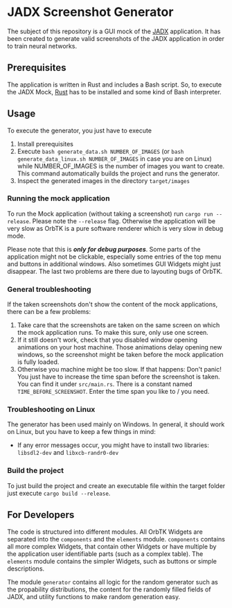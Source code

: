 # JADX Screenshot Generator

The subject of this repository is a GUI mock of the [JADX](https://github.com/skylot/jadx) application.
It has been created to generate valid screenshots of the JADX application in order to train neural networks.

## Prerequisites

The application is written in Rust and includes a Bash script.
So, to execute the JADX Mock, [Rust](https://www.rust-lang.org/tools/install) has to be installed and some kind of Bash interpreter.

## Usage

To execute the generator, you just have to execute
1. Install prerequisites
2. Execute `bash generate_data.sh NUMBER_OF_IMAGES` (or `bash generate_data_linux.sh NUMBER_OF_IMAGES` in case you are on Linux) while NUMBER_OF_IMAGES is the number of images you want to create. This command automatically builds the project and runs the generator.
3. Inspect the generated images in the directory `target/images`

### Running the mock application
To run the Mock application (without taking a screenshot) run `cargo run --release`. Please note the `--release` flag. Otherwise the application will be very slow as OrbTK is a pure software renderer which is very slow in debug mode.

Please note that this is ***only for debug purposes***. Some parts of the application might not be clickable, especially some entries of the top menu and buttons in additional windows. Also sometimes GUI Widgets might just disappear. The last two problems are there due to layouting bugs of OrbTK.

### General troubleshooting
If the taken screenshots don't show the content of the mock applications, there can be a few problems:
1. Take care that the screenshots are taken on the same screen on which the mock application runs. To make this sure, only use one screen.
2. If it still doesn't work, check that you disabled window opening animations on your host machine. Those animations delay opening new windows, so the screenshot might be taken before the mock application is fully loaded.
3. Otherwise you machine might be too slow. If that happens: Don't panic! You just have to increase the time span before the screenshot is taken. You can find it under `src/main.rs`. There is a constant named `TIME_BEFORE_SCREENSHOT`. Enter the time span you like to / you need.

### Troubleshooting on Linux
The generator has been used mainly on Windows. In general, it should work on Linux, but you have to keep a few things in mind:
- If any error messages occur, you might have to install two libraries: `libsdl2-dev` and `libxcb-randr0-dev`

### Build the project
To just build the project and create an executable file within the target folder just execute `cargo build --release`.

## For Developers
The code is structured into different modules. All OrbTK Widgets are separated into the `components` and the `elements` module. `components` contains all more
complex Widgets, that contain other Widgets or have multiple by the application user identifiable parts (such as a complex table). The `elements` module contains the simpler Widgets,
such as buttons or simple descriptions.

The module `generator` contains all logic for the random generator such as the propability distributions, the content for the randomly filled fields of JADX, and utility functions
to make random generation easy.
